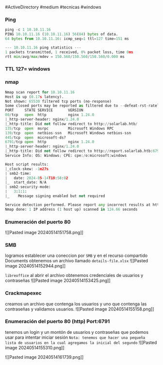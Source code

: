 #ActiveDirectory #medium #tecnicas #windows
### Ping
```python
ping -c 1 10.10.11.16
PING 10.10.11.16 (10.10.11.16) 56(84) bytes of data.
64 bytes from 10.10.11.16: icmp_seq=1 ttl=127 time=151 ms

--- 10.10.11.16 ping statistics ---
1 packets transmitted, 1 received, 0% packet loss, time 0ms
rtt min/avg/max/mdev = 150.560/150.560/150.560/0.000 ms
```

### TTL 127= windows

### nmap
```python
Nmap scan report for 10.10.11.16
Host is up (0.17s latency).
Not shown: 65530 filtered tcp ports (no-response)
Some closed ports may be reported as filtered due to --defeat-rst-ratelimit
PORT     STATE SERVICE       VERSION
80/tcp   open  http          nginx 1.24.0
|_http-server-header: nginx/1.24.0
|_http-title: Did not follow redirect to http://solarlab.htb/
135/tcp  open  msrpc         Microsoft Windows RPC
139/tcp  open  netbios-ssn   Microsoft Windows netbios-ssn
445/tcp  open  microsoft-ds?
6791/tcp open  http          nginx 1.24.0
|_http-server-header: nginx/1.24.0
|_http-title: Did not follow redirect to http://report.solarlab.htb:6791/
Service Info: OS: Windows; CPE: cpe:/o:microsoft:windows

Host script results:
|_clock-skew: -1m27s
| smb2-time: 
|   date: 2024-05-14T18:58:02
|_  start_date: N/A
| smb2-security-mode: 
|   3:1:1: 
|_    Message signing enabled but not required

Service detection performed. Please report any incorrect results at https://nmap.org/submit/ .
Nmap done: 1 IP address (1 host up) scanned in 124.66 seconds
```

### Enumeración del puerto 80

![[Pasted image 20240514151758.png]]

### SMB
logramos establecer una coneccion por `SMB` y en el recurso compartido Documents obtenemos un archivo llamado `details-file.xlsx`
![[Pasted image 20240514152944.png]]

`libreoffice`
al abrir el archivo obtenemos credenciales de usuarios y contraseñas 
![[Pasted image 20240514153425.png]]

### Crackmapexec
creamos un archivo que contenga los usuarios y uno que contenga las contraseñas y validamos usuarios. 
![[Pasted image 20240514155158.png]]

### Enumeración del puerto 80 (http) Port:6791
tenemos un login y un montón de usuarios y contraseñas que podemos usar para intentar iniciar sesión
`Nota: tenemos que hacer una pequeña lista de usuarios en la cual agregamos la inicial del segundo`
![[Pasted image 20240514155310.png]]


![[Pasted image 20240514161739.png]]